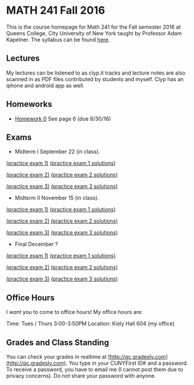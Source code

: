 # MATH 241 Fall 2016

This is the course homepage for Math 241 for the Fall semester 2016 at Queens College, City University of New York taught by Professor Adam Kapelner. The syllabus can be found [here](https://raw.githubusercontent.com/kapelner/QC_Math_241_Fall_2016/master/syllabus/syllabus.pdf).

## Lectures

My lectures can be listened to as clyp.it tracks and lecture notes are also scanned in as PDF files contributed by students and myself. Clyp has an iphone and android app as well.


<!--
* Lecture 23 [(audio)](https://clyp.it/2zhfyu1n) [(Anastassiya N)](https://github.com/kapelner/QC_Math_241_Fall_2016/blob/master/lectures/lec23an.pdf) [(Katherine S)](https://github.com/kapelner/QC_Math_241_Fall_2016/blob/master/lectures/lec23ks.pdf) [(Qingyun Ni)](https://github.com/kapelner/QC_Math_241_Fall_2016/blob/master/lectures/lec23qn.pdf) [(Javier Mucia)](https://github.com/kapelner/QC_Math_241_Fall_2016/blob/master/lectures/lec23jm.pdf) [(Prof)](https://github.com/kapelner/QC_Math_241_Fall_2016/blob/master/lectures/lec23kap.pdf)
* Lecture 22 [(audio)](https://clyp.it/z1z5m3ur) [(Lioneta Osario)](https://github.com/kapelner/QC_Math_241_Fall_2016/blob/master/lectures/lec22lo.pdf) [(Javier Mucia)](https://github.com/kapelner/QC_Math_241_Fall_2016/blob/master/lectures/lec22jm.pdf) [(Katherine Sandoval)](https://github.com/kapelner/QC_Math_241_Fall_2016/blob/master/lectures/lec22ks.pdf) [(Anastassiya N)](https://github.com/kapelner/QC_Math_241_Fall_2016/blob/master/lectures/lec22an.pdf) [(Prof)](https://github.com/kapelner/QC_Math_241_Fall_2016/blob/master/lectures/lec22kap.pdf)
* Lecture 21 [(audio)](https://clyp.it/jtzl05vc) [(Katherine Sandoval)](https://github.com/kapelner/QC_Math_241_Fall_2016/blob/master/lectures/lec21ks.pdf) [(Lioneta Osario)](https://github.com/kapelner/QC_Math_241_Fall_2016/blob/master/lectures/lec21lo.pdf) [(Javier Mucia)](https://github.com/kapelner/QC_Math_241_Fall_2016/blob/master/lectures/lec21jm.pdf) [(Anastassiya N)](https://github.com/kapelner/QC_Math_241_Fall_2016/blob/master/lectures/lec21an.pdf)  [(Prof)](https://github.com/kapelner/QC_Math_241_Fall_2016/blob/master/lectures/lec21kap.pdf)
* Lecture 20 [(audio)](https://clyp.it/cbj45ugf) [(Lioneta Osario)](https://github.com/kapelner/QC_Math_241_Fall_2016/blob/master/lectures/lec20lo.pdf) [(Anastassiya N)](https://github.com/kapelner/QC_Math_241_Fall_2016/blob/master/lectures/lec20an.pdf) [(Katherine Sandoval)](https://github.com/kapelner/QC_Math_241_Fall_2016/blob/master/lectures/lec20ks.pdf) [(Javier Mucia)](https://github.com/kapelner/QC_Math_241_Fall_2016/blob/master/lectures/lec20jm.pdf) [(Prof)](https://github.com/kapelner/QC_Math_241_Fall_2016/blob/master/lectures/lec20kap.pdf)
* Lecture 19 [(audio)](https://clyp.it/siwiuwhf) [(Katherine Sandoval)](https://github.com/kapelner/QC_Math_241_Fall_2016/blob/master/lectures/lec19ks.pdf) [(Anastassiya Neznanova)](https://github.com/kapelner/QC_Math_241_Fall_2016/blob/master/lectures/lec19an.pdf) [(Javier Mucia)](https://github.com/kapelner/QC_Math_241_Fall_2016/blob/master/lectures/lec19jm.pdf) [(Prof)](https://github.com/kapelner/QC_Math_241_Fall_2016/blob/master/lectures/lec19kap.pdf)
* Lecture 18 [(audio)](https://clyp.it/01zdogrk) [(Katherine Sandoval)](https://github.com/kapelner/QC_Math_241_Fall_2016/blob/master/lectures/lec18ks.pdf) [(Anastassiya N)](https://github.com/kapelner/QC_Math_241_Fall_2016/blob/master/lectures/lec18an.pdf) [(Qingyun Ni)](https://github.com/kapelner/QC_Math_241_Fall_2016/blob/master/lectures/lec18qn.pdf) [(Javier Mucia)](https://github.com/kapelner/QC_Math_241_Fall_2016/blob/master/lectures/lec18jm.pdf) [(Prof)](https://github.com/kapelner/QC_Math_241_Fall_2016/blob/master/lectures/lec18kap.pdf)
* Lecture 17 [(audio)](https://clyp.it/c2kdzgd3) [(Katherine Sandoval)](https://github.com/kapelner/QC_Math_241_Fall_2016/blob/master/lectures/lec17ks.pdf) [(Anastassiya Neznanova)](https://github.com/kapelner/QC_Math_241_Fall_2016/blob/master/lectures/lec17an.pdf) [(Prof)](https://github.com/kapelner/QC_Math_241_Fall_2016/blob/master/lectures/lec17kap.pdf) 
* Lecture 16 [(audio)](https://clyp.it/0r0najea) [(Qingyun Ni)](https://github.com/kapelner/QC_Math_241_Fall_2016/blob/master/lectures/lec16qn.pdf) [(Katherine Sandoval)](https://github.com/kapelner/QC_Math_241_Fall_2016/blob/master/lectures/lec16ks.pdf) [(Prof)](https://github.com/kapelner/QC_Math_241_Fall_2016/blob/master/lectures/lec16kap.pdf)
* Lecture 15 [(audio)](https://clyp.it/ov3jogc4) [(Katherine Sandoval)](https://github.com/kapelner/QC_Math_241_Fall_2016/blob/master/lectures/lec15ks.pdf) [(Anastassiya Neznanova)](https://github.com/kapelner/QC_Math_241_Fall_2016/blob/master/lectures/lec15an.pdf) [(Prof)](https://github.com/kapelner/QC_Math_241_Fall_2016/blob/master/lectures/lec15kap.pdf) 
* Lecture 14 [(audio)](https://clyp.it/fewqxodw) [(Katherine Sandoval)](https://github.com/kapelner/QC_Math_241_Fall_2016/blob/master/lectures/lec14ks.pdf) [(Qingyun Ni)](https://github.com/kapelner/QC_Math_241_Fall_2016/blob/master/lectures/lec14qn.pdf) [(Prof)](https://github.com/kapelner/QC_Math_241_Fall_2016/blob/master/lectures/lec14kap.pdf)
* Lecture 13 [(audio)](https://clyp.it/wb4m51rq) [(Katherine Sandoval)](https://github.com/kapelner/QC_Math_241_Fall_2016/blob/master/lectures/lec13ks.pdf) [(Qingyun Ni)](https://github.com/kapelner/QC_Math_241_Fall_2016/blob/master/lectures/lec13qn.pdf) [(Prof)](https://github.com/kapelner/QC_Math_241_Fall_2016/blob/master/lectures/lec13kap.pdf)
* Lecture 12 [(audio)](https://clyp.it/nbz0vkwy) [(Katherine Sandoval)](https://github.com/kapelner/QC_Math_241_Fall_2016/blob/master/lectures/lec12ks.pdf)  [(Prof)](https://github.com/kapelner/QC_Math_241_Fall_2016/blob/master/lectures/lec12kap.pdf)
* Lecture 11 [(audio)](https://clyp.it/0b1wp4to) [(Katherine Sandoval)](https://github.com/kapelner/QC_Math_241_Fall_2016/blob/master/lectures/lec11ks.pdf) [(Qingyun Ni)](https://github.com/kapelner/QC_Math_241_Fall_2016/blob/master/lectures/lec11qn.pdf) [(Prof)](https://github.com/kapelner/QC_Math_241_Fall_2016/blob/master/lectures/lec11kap.pdf)
* Lecture 10 [(audio)](https://clyp.it/tye43ctr) [(Katherine Sandoval)](https://github.com/kapelner/QC_Math_241_Fall_2016/blob/master/lectures/lec10ks.pdf) [(Qingyun Ni)](https://github.com/kapelner/QC_Math_241_Fall_2016/blob/master/lectures/lec10qn.pdf) [(Prof)](https://github.com/kapelner/QC_Math_241_Fall_2016/blob/master/lectures/lec10kap.pdf) 
* Lecture 9 [(audio)](https://clyp.it/ngnr5glv) [(Lioneta Osario)](https://github.com/kapelner/QC_Math_241_Fall_2016/blob/master/lectures/lec09lo.pdf) [(Prof)](https://github.com/kapelner/QC_Math_241_Fall_2016/blob/master/lectures/lec09kap.pdf) 
* Lecture 8 [(audio)](https://clyp.it/wwcvaoa0) [(Lioneta Osario)](https://github.com/kapelner/QC_Math_241_Fall_2016/blob/master/lectures/lec08lo.pdf) [(Prof)](https://github.com/kapelner/QC_Math_241_Fall_2016/blob/master/lectures/lec08kap.pdf)
* Lecture 7 [(audio)](https://clyp.it/lwujc2kg) [(Qingyun Ni)](https://github.com/kapelner/QC_Math_241_Fall_2016/blob/master/lectures/lec07qn.pdf) [(Prof)](https://github.com/kapelner/QC_Math_241_Fall_2016/blob/master/lectures/lec07kap.pdf)
* Lecture 6 [(audio)](https://clyp.it/ikhse5o0) [(Qingyun Ni)](https://github.com/kapelner/QC_Math_241_Fall_2016/blob/master/lectures/lec06qn.pdf) [(Kelvin Chang)](https://github.com/kapelner/QC_Math_241_Fall_2016/blob/master/lectures/lec06kc.pdf) [(Prof)](https://github.com/kapelner/QC_Math_241_Fall_2016/blob/master/lectures/lec06kap.pdf)
* Lecture 5 [(audio)](https://clyp.it/g3ragjsg) [(Katherine Sandoval)](https://github.com/kapelner/QC_Math_241_Fall_2016/blob/master/lectures/lec05ks.pdf) [(Prof)](https://github.com/kapelner/QC_Math_241_Fall_2016/blob/master/lectures/lec05kap.pdf)
* Lecture 4 [(Salma Ismail)](https://github.com/kapelner/QC_Math_241_Fall_2016/blob/master/lectures/lec04si.pdf) [(Prof)](https://github.com/kapelner/QC_Math_241_Fall_2016/blob/master/lectures/lec04kap.pdf)
* Lecture 3 [(Qingyun Ni)](https://github.com/kapelner/QC_Math_241_Fall_2016/blob/master/lectures/lec03qn.pdf) [(Prof)](https://github.com/kapelner/QC_Math_241_Fall_2016/blob/master/lectures/lec03kap.pdf)
* Lecture 2 [(Qingyun Ni)](https://github.com/kapelner/QC_Math_241_Fall_2016/blob/master/lectures/lec02qn.pdf) [(Gabriel Campos)](https://github.com/kapelner/QC_Math_241_Fall_2016/blob/master/lectures/lec02gc.pdf)   [(Prof)](https://github.com/kapelner/QC_Math_241_Fall_2016/blob/master/lectures/lec02kap.pdf)
* Lecture 1 [(Gabriel Campos)](https://github.com/kapelner/QC_Math_241_Fall_2016/blob/master/lectures/lec01gc.pdf) [(Prof)](https://github.com/kapelner/QC_Math_241_Fall_2016/blob/master/lectures/lec01kap.pdf)-->

## Homeworks

<!--
* [Homework 11](https://github.com/kapelner/QC_Math_241_Fall_2016/blob/master/homeworks/hw11/hw11.pdf?raw=true) (due 12/14/15)
* [Homework 10](https://github.com/kapelner/QC_Math_241_Fall_2016/blob/master/homeworks/hw10/hw10.pdf?raw=true) (due 12/4/15)
* [Homework 9](https://github.com/kapelner/QC_Math_241_Fall_2016/blob/master/homeworks/hw09/hw09.pdf?raw=true) (due 11/23/15)
* [Homework 8](https://github.com/kapelner/QC_Math_241_Fall_2016/blob/master/homeworks/hw08/hw08.pdf?raw=true) (due 11/6/15)
* [Homework 7](https://github.com/kapelner/QC_Math_241_Fall_2016/blob/master/homeworks/hw07/hw07.pdf?raw=true) (due 10/30/15)
* [Homework 6](https://github.com/kapelner/QC_Math_241_Fall_2016/blob/master/homeworks/hw06/hw06.pdf?raw=true) (due 10/23/15)
* [Homework 5](https://github.com/kapelner/QC_Math_241_Fall_2016/blob/master/homeworks/hw05/hw05.pdf?raw=true) (due 10/15/15)
* [Homework 4](https://github.com/kapelner/QC_Math_241_Fall_2016/blob/master/homeworks/hw04/hw04.pdf?raw=true) (due 10/02/15)
* [Homework 3](https://github.com/kapelner/QC_Math_241_Fall_2016/blob/master/homeworks/hw03/hw03.pdf?raw=true) (due 9/25/15)
* [Homework 2](https://github.com/kapelner/QC_Math_241_Fall_2016/blob/master/homeworks/hw02/hw02.pdf?raw=true) (due 9/17/15)
* [Homework 1](https://github.com/kapelner/QC_Math_241_Fall_2016/blob/master/homeworks/hw01/hw01.pdf?raw=true) (due 9/8/15)-->
* [Homework 0](https://github.com/kapelner/QC_Math_241_Fall_2016/blob/master/syllabus/syllabus.pdf?raw=true) See page 6 (due 8/30/16)

## Exams


* Midterm I September 22 (in class). 

[(practice exam 1)](https://github.com/kapelner/QC_Math_241_Fall_2015/blob/master/exams/midterm1/midterm1.pdf) [(practice exam 1 solutions)](https://github.com/kapelner/QC_Math_241_Fall_2015/blob/master/exams/midterm1/midterm1_solutions.pdf) 

[(practice exam 2)](https://github.com/kapelner/QC_Math_241_Spring_2015/blob/master/exams/midterm1/midterm1.pdf?raw=true) [(practice exam 2 solutions)](https://github.com/kapelner/QC_Math_241_Spring_2015/blob/master/exams/midterm1/midterm1_solutions.pdf?raw=true) 

[(practice exam 3)](https://github.com/kapelner/QC_Math_241_Fall_2014_15/blob/master/exams/midterm1/midterm1.pdf?raw=true) [(practice exam 3 solutions)](https://github.com/kapelner/QC_Math_241_Fall_2014_15/blob/master/exams/midterm1/midterm1_solutions.pdf?raw=true)

* Midterm II November 15 (in class). 

[(practice exam 1)](https://github.com/kapelner/QC_Math_241_Fall_2015/blob/master/exams/midterm2/midterm2.pdf) [(practice exam 1 solutions)](https://github.com/kapelner/QC_Math_241_Fall_2015/blob/master/exams/midterm2/midterm2_solutions.pdf) 

[(practice exam 2)](https://github.com/kapelner/QC_Math_241_Spring_2015/blob/master/exams/midterm2/midterm2.pdf?raw=true) [(practice exam 2 solutions)](https://github.com/kapelner/QC_Math_241_Spring_2015/blob/master/exams/midterm2/midterm2_solutions.pdf?raw=true) 

[(practice exam 3)](https://github.com/kapelner/QC_Math_241_Fall_2014_15/blob/master/exams/midterm2/midterm2.pdf?raw=true) [(practice exam 3 solutions)](https://github.com/kapelner/QC_Math_241_Fall_2014_15/blob/master/exams/midterm2/midterm2_solutions.pdf?raw=true)


* Final December ?

[(practice exam 1)](https://github.com/kapelner/QC_Math_241_Fall_2015/blob/master/exams/final/final.pdf) [(practice exam 1 solutions)](https://github.com/kapelner/QC_Math_241_Fall_2015/blob/master/exams/final/final_solutions.pdf)  

[(practice exam 2)](https://github.com/kapelner/QC_Math_241_Spring_2015/blob/master/exams/final/final.pdf?raw=true) [(practice exam 2 solutions)](https://github.com/kapelner/QC_Math_241_Spring_2015/blob/master/exams/final/final_solutions.pdf?raw=true) 

[(practice exam 3)](https://github.com/kapelner/QC_Math_241_Fall_2014_15/blob/master/exams/final/final.pdf?raw=true) [(practice exam 3 solutions)](https://github.com/kapelner/QC_Math_241_Fall_2014_15/blob/master/exams/final/final_solutions.pdf?raw=true)


## Office Hours

I *want* you to come to office hours! My office hours are:

Time: Tues / Thurs 3:00-3:50PM
Location: Kiely Hall 604 (my office)

## Grades and Class Standing

You can check your grades in realtime at [http://qc.gradesly.com](http://qc.gradesly.com). You type in your CUNYFirst ID# and a password. To receive a password, you have to email me (I cannot post them due to privacy concerns). Do not share your password with anyone.

